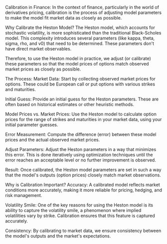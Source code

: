 Calibration in Finance:
In the context of finance, particularly in the world of derivatives pricing, calibration is the process of adjusting model parameters to make the model fit market data as closely as possible.

Why Calibrate the Heston Model?
The Heston model, which accounts for stochastic volatility, is more sophisticated than the traditional Black-Scholes model. This complexity introduces several parameters (like kappa, theta, sigma, rho, and v0) that need to be determined. These parameters don't have direct market observables.

Therefore, to use the Heston model in practice, we adjust (or calibrate) these parameters so that the model prices of options match observed market prices as closely as possible.

The Process:
Market Data: Start by collecting observed market prices for options. These could be European call or put options with various strikes and maturities.

Initial Guess: Provide an initial guess for the Heston parameters. These are often based on historical estimates or other heuristic methods.

Model Prices vs. Market Prices: Use the Heston model to calculate option prices for the range of strikes and maturities in your market data, using your initial parameter guesses.

Error Measurement: Compute the difference (error) between these model prices and the actual observed market prices.

Adjust Parameters: Adjust the Heston parameters in a way that minimizes this error. This is done iteratively using optimization techniques until the error reaches an acceptable level or no further improvement is observed.

Result: Once calibrated, the Heston model parameters are set in such a way that the model's outputs (option prices) closely match market observations.

Why is Calibration Important?
Accuracy: A calibrated model reflects market conditions more accurately, making it more reliable for pricing, hedging, and risk management.

Volatility Smile: One of the key reasons for using the Heston model is its ability to capture the volatility smile, a phenomenon where implied volatilities vary by strike. Calibration ensures that this feature is captured accurately.

Consistency: By calibrating to market data, we ensure consistency between the model's outputs and the market's expectations.
